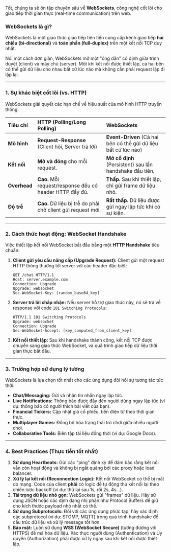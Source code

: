 Tốt, chúng ta sẽ ôn tập chuyên sâu về **WebSockets**, công nghệ cốt lõi cho giao tiếp thời gian thực (real-time communication) trên web.

### WebSockets là gì?

WebSockets là một giao thức giao tiếp tiên tiến cung cấp kênh giao tiếp **hai chiều (bi-directional)** và **toàn phần (full-duplex)** trên một kết nối TCP duy nhất.

Nói một cách đơn giản, WebSockets mở một "ống dẫn" cố định giữa trình duyệt (client) và máy chủ (server). Một khi kết nối được thiết lập, cả hai bên có thể gửi dữ liệu cho nhau bất cứ lúc nào mà không cần phải request lặp đi lặp lại.

-----

### 1\. Sự khác biệt cốt lõi (vs. HTTP)

WebSockets giải quyết các hạn chế về hiệu suất của mô hình HTTP truyền thống:

| Tiêu chí | HTTP (Polling/Long Polling) | WebSockets |
| :--- | :--- | :--- |
| **Mô hình** | **Request-Response** (Client hỏi, Server trả lời) | **Event-Driven** (Cả hai bên có thể gửi dữ liệu bất cứ lúc nào) |
| **Kết nối** | **Mở và đóng** cho mỗi request. | **Mở cố định** (Persistent) sau lần handshake đầu tiên. |
| **Overhead** | **Cao.** Mỗi request/response đều có header HTTP đầy đủ. | **Thấp.** Sau khi thiết lập, chỉ gửi frame dữ liệu nhỏ. |
| **Độ trễ** | **Cao.** Dữ liệu bị trễ do phải chờ client gửi request mới. | **Rất thấp.** Dữ liệu được gửi ngay lập tức khi có sự kiện. |

-----

### 2\. Cách thức hoạt động: WebSocket Handshake

Việc thiết lập kết nối WebSocket bắt đầu bằng một **HTTP Handshake** tiêu chuẩn:

1.  **Client gửi yêu cầu nâng cấp (Upgrade Request):** Client gửi một request HTTP thông thường tới server với các header đặc biệt:
    ```http
    GET /chat HTTP/1.1
    Host: server.example.com
    Connection: Upgrade
    Upgrade: websocket
    Sec-WebSocket-Key: [random_base64_key] 
    ```
2.  **Server trả lời chấp nhận:** Nếu server hỗ trợ giao thức này, nó sẽ trả về response với code `101 Switching Protocols`:
    ```http
    HTTP/1.1 101 Switching Protocols
    Upgrade: websocket
    Connection: Upgrade
    Sec-WebSocket-Accept: [key_computed_from_client_key]
    ```
3.  **Kết nối thiết lập:** Sau khi handshake thành công, kết nối TCP được chuyển sang giao thức WebSocket, và quá trình giao tiếp dữ liệu thời gian thực bắt đầu.

-----

### 3\. Trường hợp sử dụng lý tưởng

WebSockets là lựa chọn tốt nhất cho các ứng dụng đòi hỏi sự tương tác tức thời:

  * **Chat/Messaging:** Gửi và nhận tin nhắn ngay lập tức.
  * **Live Notifications:** Thông báo được đẩy đến người dùng ngay lập tức (ví dụ: thông báo có người thích bài viết của bạn).
  * **Financial Tickers:** Cập nhật giá cổ phiếu, tiền điện tử theo thời gian thực.
  * **Multiplayer Games:** Đồng bộ hóa trạng thái trò chơi giữa nhiều người chơi.
  * **Collaborative Tools:** Biên tập tài liệu đồng thời (ví dụ: Google Docs).

-----

### 4\. Best Practices (Thực tiễn tốt nhất)

1.  **Sử dụng Heartbeats:** Gửi các "ping" định kỳ để đảm bảo rằng kết nối vẫn còn hoạt động và không bị ngắt quãng bởi các proxy hoặc load balancer.
2.  **Xử lý lại kết nối (Reconnection Logic):** Kết nối WebSocket có thể bị mất do mạng. Code của client **phải** có logic để tự động thử kết nối lại theo chiến lược backoff (ví dụ: thử lại sau 1s, rồi 2s, 4s...).
3.  **Tải trọng dữ liệu nhỏ gọn:** WebSockets gửi "frames" dữ liệu. Hãy sử dụng JSON hoặc các định dạng nhị phân như Protocol Buffers để giữ cho kích thước payload nhỏ nhất có thể.
4.  **Sử dụng Subprotocols:** Đối với các ứng dụng phức tạp, hãy xác định các subprotocol (ví dụ: STOMP, MQTT) trong quá trình handshake để cấu trúc dữ liệu và xử lý message tốt hơn.
5.  **Bảo mật:** Luôn sử dụng **WSS (WebSocket Secure)** (tương đương với HTTPS) để mã hóa dữ liệu. Xác thực người dùng (Authentication) và Ủy quyền (Authorization) phải được xử lý ngay sau khi kết nối được thiết lập.